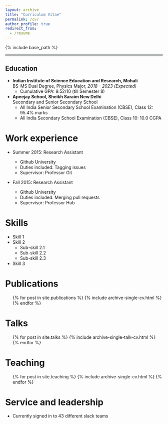 ```yaml
---
layout: archive
title: "Curriculum Vitae"
permalink: /cv/
author_profile: true
redirect_from:
  - /resume
---
```


{% include base_path %}
<hr style="text-align:left;margin-left:0;border-top:2px solid #6b7278"> 

Education
---
* **Indian Institute of Science Education and Research, Mohali** <br> BS-MS Dual Degree, Physics Major, *2018 - 2023 (Expected)*
  * Cumulative GPA: 9.52/10 (till Semester 8)  
* **Apeejay School, Sheikh Saraim New Delhi** <br> Secondary and Senior Secondary School
  * All India Senior Secondary School Examination (CBSE), Class 12: 95.4% marks
  * All India Secondary School Examination (CBSE), Class 10: 10.0 CGPA

Work experience
======
* Summer 2015: Research Assistant
  * Github University
  * Duties included: Tagging issues
  * Supervisor: Professor Git

* Fall 2015: Research Assistant
  * Github University
  * Duties included: Merging pull requests
  * Supervisor: Professor Hub
  
Skills
======
* Skill 1
* Skill 2
  * Sub-skill 2.1
  * Sub-skill 2.2
  * Sub-skill 2.3
* Skill 3

Publications
======
  <ul>{% for post in site.publications %}
    {% include archive-single-cv.html %}
  {% endfor %}</ul>
  
Talks
======
  <ul>{% for post in site.talks %}
    {% include archive-single-talk-cv.html %}
  {% endfor %}</ul>
  
Teaching
======
  <ul>{% for post in site.teaching %}
    {% include archive-single-cv.html %}
  {% endfor %}</ul>
  
Service and leadership
======
* Currently signed in to 43 different slack teams
